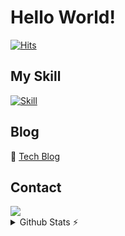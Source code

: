 # Hello World!
[![Hits](https://hits.seeyoufarm.com/api/count/incr/badge.svg?url=https%3A%2F%2Fgithub.com%2Fbeginner0107&count_bg=%2379C83D&title_bg=%23555555&icon=&icon_color=%23E7E7E7&title=hits&edge_flat=false)](https://hits.seeyoufarm.com)

## My Skill

[![Skill](https://skillicons.dev/icons?i=java,spring,mysql,postgres&theme=light)](https://skillicons.dev)

## Blog

🔗 [Tech Blog](https://computerlove.tistory.com/)

## Contact

<a href="mailto:cow0107@gmail.com">
    <img src="https://img.shields.io/badge/Gmail-d14836?style=flat-square&logo=Gmail&logoColor=white&link=mailto:cow0107@gmail.com">
</a>

<details>
  <summary>Github Stats ⚡</summary>
  
  <a href="#">![Github stats](https://github-readme-stats.vercel.app/api?username=beginner0107&theme=blueberry&count_private=true&hide_border=true&line_height=20)</a>
  <a href="#">![Top Langs](https://github-readme-stats.vercel.app/api/top-langs/?username=beginner0107&layout=compact&theme=blueberry&count_private=true&hide_border=true)</a>
</details>
